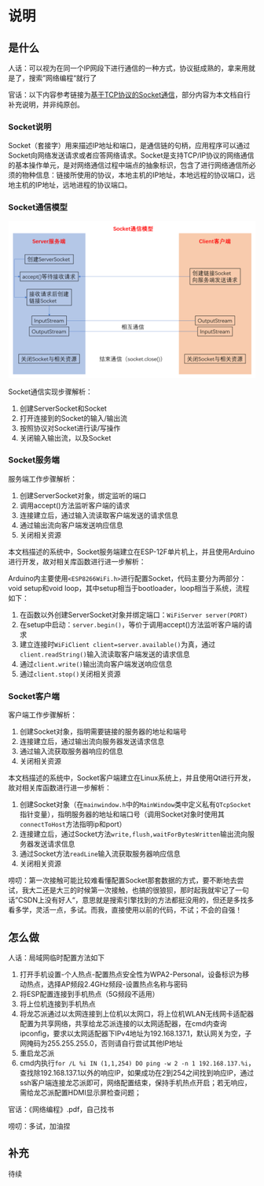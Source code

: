 # 说明

## 是什么

人话：可以视为在同一个IP网段下进行通信的一种方式，协议挺成熟的，拿来用就是了，搜索”网络编程“就行了

官话：以下内容参考链接为[基于TCP协议的Socket通信](https://www.runoob.com/w3cnote/android-tutorial-socket1.html)，部分内容为本文档自行补充说明，并非纯原创。

### Socket说明

Socket（套接字）用来描述IP地址和端口，是通信链的句柄，应用程序可以通过Socket向网络发送请求或者应答网络请求。Socket是支持TCP/IP协议的网络通信的基本操作单元，是对网络通信过程中端点的抽象标识，包含了进行网络通信所必须的物种信息：链接所使用的协议，本地主机的IP地址，本地远程的协议端口，远地主机的IP地址，远地进程的协议端口。

### Socket通信模型

![1](./image/LoongArch_P17.png)

Socket通信实现步骤解析：

1. 创建ServerSocket和Socket
2. 打开连接到的Socket的输入/输出流
3. 按照协议对Socket进行读/写操作
4. 关闭输入输出流，以及Socket

### Socket服务端

服务端工作步骤解析：

1. 创建ServerSocket对象，绑定监听的端口
2. 调用accept()方法监听客户端的请求
3. 连接建立后，通过输入流读取客户端发送的请求信息
4. 通过输出流向客户端发送响应信息
5. 关闭相关资源

本文档描述的系统中，Socket服务端建立在ESP-12F单片机上，并且使用Arduino进行开发，故对相关库函数进行进一步解析：

Arduino内主要使用```<ESP8266WiFi.h>```进行配置Socket，代码主要分为两部分：void setup和void loop，其中setup相当于bootloader，loop相当于系统，流程如下：

1. 在函数以外创建ServerSocket对象并绑定端口：```WiFiServer server(PORT)```
2. 在setup中启动：```server.begin()```，等价于调用accept()方法监听客户端的请求
3. 建立连接时```WiFiClient client=server.available()```为真，通过```client.readString()```输入流读取客户端发送的请求信息
4. 通过```client.write()```输出流向客户端发送响应信息
5. 通过```client.stop()```关闭相关资源

### Socket客户端

客户端工作步骤解析：

1. 创建Socket对象，指明需要链接的服务器的地址和端号
2. 连接建立后，通过输出流向服务器发送请求信息
3. 通过输入流获取服务器响应的信息
4. 关闭相关资源

本文档描述的系统中，Socket客户端建立在Linux系统上，并且使用Qt进行开发，故对相关库函数进行进一步解析：

1. 创建Socket对象（在```mainwindow.h```中的```MainWindow```类中定义私有```QTcpSocket```指针变量），指明服务器的地址和端口号（调用Socket对象时使用其```connectToHost```方法指明ip和port）
2. 连接建立后，通过Socket方法```write,flush,waitForBytesWritten```输出流向服务器发送请求信息
3. 通过Socket方法```readLine```输入流获取服务器响应信息
4. 关闭相关资源

唠叨：第一次接触可能比较难看懂配置Socket那套数据的方式，要不断地去尝试，我大二还是大三的时候第一次接触，也搞的很狼狈，那时起我就牢记了一句话”CSDN上没有好人“，意思就是搜索引擎找到的方法都挺没用的，但还是多找多看多学，灵活一点，多试。而我，直接使用以前的代码，不试；不会的自强！

## 怎么做

人话：局域网临时配置方法如下

1. 打开手机设置-个人热点-配置热点安全性为WPA2-Personal，设备标识为移动热点，选择AP频段2.4GHz频段-设置热点名称与密码
2. 将ESP配置连接到手机热点（5G频段不适用）
3. 将上位机连接到手机热点
4. 将龙芯派通过以太网连接到上位机以太网口，将上位机WLAN无线网卡适配器配置为共享网络，共享给龙芯派连接的以太网适配器，在cmd内查询ipconfig，要求以太网适配器下IPv4地址为192.168.137.1，默认网关为空，子网掩码为255.255.255.0，否则请自行尝试其他IP地址
5. 重启龙芯派
6. cmd内执行`for /L %i IN (1,1,254) DO ping -w 2 -n 1 192.168.137.%i`，查找除192.168.137.1以外的响应IP，如果成功在2到254之间找到响应IP，通过ssh客户端连接龙芯派即可，网络配置结束，保持手机热点开启；若无响应，需给龙芯派配置HDMI显示屏检查问题；

官话：《网络编程》.pdf，自己找书

唠叨：多试，加油捏

## 补充

待续